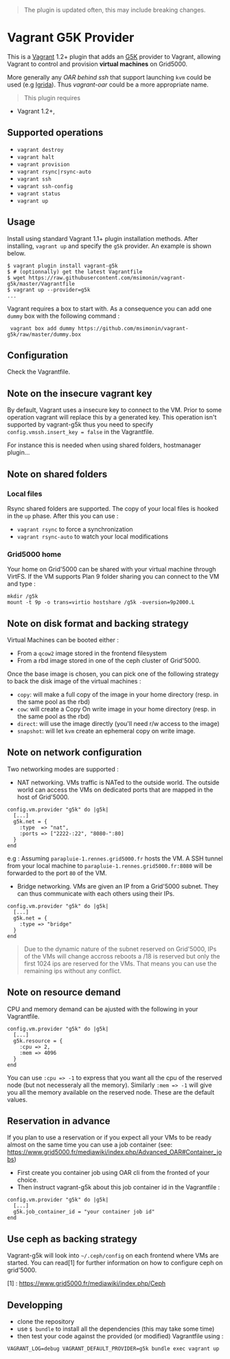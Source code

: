 > The plugin is updated often, this may include breaking changes.

# Vagrant G5K Provider
This is a [Vagrant](http://www.vagrantup.com) 1.2+ plugin that adds an
[G5K](https://www.grid5000.fr) provider to Vagrant, allowing Vagrant to control
and provision **virtual machines** on Grid5000.

More generally any *OAR behind ssh* that support launching `kvm` could be used
(e.g [Igrida](http://igrida.gforge.inria.fr/)). Thus *vagrant-oar* could be a
more appropriate name.

> This plugin requires
  * Vagrant 1.2+,


## Supported operations

* `vagrant destroy`
* `vagrant halt`
* `vagrant provision`
* `vagrant rsync|rsync-auto`
* `vagrant ssh`
* `vagrant ssh-config`
* `vagrant status`
* `vagrant up`


## Usage

Install using standard Vagrant 1.1+ plugin installation methods. After
installing, `vagrant up` and specify the `g5k` provider. An example is
shown below.

```
$ vagrant plugin install vagrant-g5k
$ # (optionnally) get the latest Vagrantfile
$ wget https://raw.githubusercontent.com/msimonin/vagrant-g5k/master/Vagrantfile
$ vagrant up --provider=g5k
...
```
Vagrant requires a box to start with. As a consequence you can add one `dummy`
box with the following command :

```
 vagrant box add dummy https://github.com/msimonin/vagrant-g5k/raw/master/dummy.box
```


## Configuration

Check the Vagrantfile.

## Note on the insecure vagrant key

By default, Vagrant uses a insecure key to connect to the VM.
Prior to some operation vagrant will replace this by a generated key.
This operation isn't supported by vagrant-g5k thus you need to specify
`config.vmssh.insert_key = false` in the Vagrantfile.

For instance this is needed when using shared folders, hostmanager plugin...

## Note on shared folders

### Local files

Rsync shared folders are supported. The copy of your local files is hooked in
the `up` phase. After this you can use :

* `vagrant rsync` to force a synchronization
* `vagrant rsync-auto` to watch your local modifications

### Grid5000 home

Your home on Grid'5000 can be shared with your virtual machine through VirtFS.
If the VM supports Plan 9 folder sharing you can connect to the VM and type :

```
mkdir /g5k
mount -t 9p -o trans=virtio hostshare /g5k -oversion=9p2000.L
```


## Note on disk format and backing strategy

Virtual Machines can be booted either :

* From a `qcow2` image stored in the frontend filesystem
* From a rbd image stored in one of the ceph cluster of Grid'5000.

Once the base image is chosen, you can pick one of the following strategy
to back the disk image of the virtual machines :

* `copy`: will make a full copy of the image in your home directory (resp. in
  the same pool as the rbd)
* `cow`: will create a Copy On write image in your home directory (resp. in the
  same pool as the rbd)
* `direct`: will use the image directly (you'll need r/w access to the image)
* `snapshot`: will let `kvm` create an ephemeral copy on write image.

## Note on network configuration

Two networking modes are supported :

* NAT networking. VMs traffic is NATed to the outside world.  The outside world
  can access the VMs on dedicated ports that are mapped in the host of
  Grid'5000.  

```
config.vm.provider "g5k" do |g5k|
  [...]
  g5k.net = {
    :type  => "nat",
    :ports => ["2222-:22", "8080-":80]
  }
end
```

e.g : Assuming `parapluie-1.rennes.grid5000.fr` hosts the VM. A SSH tunnel from
your local machine to `parapluie-1.rennes.grid5000.fr:8080` will be forwarded to
the port `80` of the VM.

* Bridge networking. VMs are given an IP from a Grid'5000 subnet. They can thus
  communicate with each others using their IPs.

```
config.vm.provider "g5k" do |g5k|
  [...]
  g5k.net = {
    :type => "bridge"
  }
end
```

> Due to the dynamic nature of the subnet reserved on Grid'5000, IPs of the VMs
> will change accross reboots a /18 is reserved but only the first 1024 ips are
> reserved for the VMs. That means you can use the remaining ips without any
> conflict.

## Note on resource demand

CPU and memory demand can be ajusted with the following in your Vagrantfile.

```
config.vm.provider "g5k" do |g5k|
  [...]
  g5k.resource = {
    :cpu => 2,
    :mem => 4096
  }
end
```
You can use `:cpu => -1` to express that you want all the cpu of the reserved
node (but not necesseraly all the memory). Similarly `:mem => -1` will give you
all the memory available on the reserved node. These are the default values.

## Reservation in advance

If you plan to use a reservation or if you expect all your VMs to be ready
almost on the same time you can use a job container (see:
https://www.grid5000.fr/mediawiki/index.php/Advanced_OAR#Container_jobs)

* First create you container job using OAR cli from the fronted of your choice.
* Then instruct vagrant-g5k about this job container id in the Vagrantfile :

```
config.vm.provider "g5k" do |g5k|
  [...]
  g5k.job_container_id = "your container job id"
end
```


## Use ceph as backing strategy

Vagrant-g5k will look into `~/.ceph/config` on each frontend where VMs are started.
You can read[1] for further information on how to configure ceph on grid'5000.

[1] : https://www.grid5000.fr/mediawiki/index.php/Ceph

## Developping

* clone the repository
* use `$ bundle` to install all the dependencies (this may take some time)
* then test your code against the provided (or modified) Vagrantfile using :
```
VAGRANT_LOG=debug VAGRANT_DEFAULT_PROVIDER=g5k bundle exec vagrant up
```

